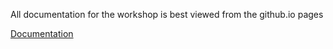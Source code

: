 All documentation for the workshop is best viewed from the github.io pages

[Documentation](https://ucdavis-bioinformatics-training.github.io/2019_April_ESALQ_Microbial_Community_Analysis/)
